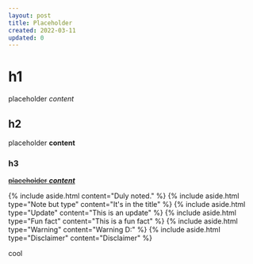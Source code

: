 ```yaml
---
layout: post
title: Placeholder
created: 2022-03-11
updated: 0
---
```


# h1
placeholder *content*

## h2
placeholder **content**

### h3
[~~placeholder~~ ***content***](https://youtu.be/dQw4w9WgXcQ)

{% include aside.html content="Duly noted." %}
{% include aside.html type="Note but type" content="It's in the title" %}
{% include aside.html type="Update" content="This is an update" %}
{% include aside.html type="Fun fact" content="This is a fun fact" %}
{% include aside.html type="Warning" content="Warning D:" %}
{% include aside.html type="Disclaimer" content="Disclaimer" %}

cool